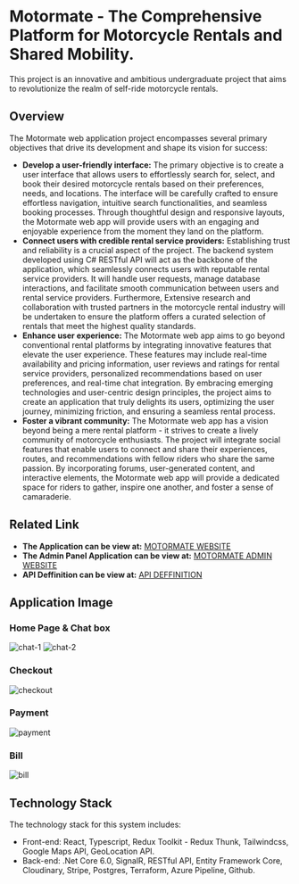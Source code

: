 # Motormate - The Comprehensive Platform for Motorcycle Rentals and Shared Mobility.

This project is an innovative and ambitious undergraduate project that aims to revolutionize the realm of self-ride motorcycle rentals.

## Overview

The Motormate web application project encompasses several primary objectives that drive its
development and shape its vision for success:
- **Develop a user-friendly interface:** The primary objective is to create a user interface that allows users to effortlessly search for, select, and book their desired motorcycle rentals based on their preferences, needs, and locations. The interface will be carefully crafted to ensure effortless navigation, intuitive search functionalities, and seamless booking processes. Through thoughtful design and responsive layouts, the Motormate web app will provide users with an engaging and enjoyable experience from the moment they land on the platform.
- **Connect users with credible rental service providers:** Establishing trust and reliability is a crucial aspect of the project. The backend system developed using C# RESTful API will act as the backbone of the application, which seamlessly connects users with reputable rental service providers. It will handle user requests, manage database interactions, and facilitate smooth communication between users and rental service providers. Furthermore, Extensive research and collaboration with trusted partners in the motorcycle rental industry will be undertaken to ensure the platform offers a curated selection of rentals that meet the highest quality standards.
- **Enhance user experience:** The Motormate web app aims to go beyond conventional rental platforms by integrating innovative features that elevate the user experience. These
features may include real-time availability and pricing information, user reviews and ratings for rental service providers, personalized recommendations based on user preferences, and real-time chat integration. By embracing emerging technologies and user-centric design principles, the project aims to create an application that truly delights its users, optimizing the user journey, minimizing friction, and ensuring a seamless rental process.
- **Foster a vibrant community:** The Motormate web app has a vision beyond being a mere rental platform - it strives to create a lively community of motorcycle enthusiasts. The project will integrate social features that enable users to connect and share their experiences, routes, and recommendations with fellow riders who share the same passion. By incorporating forums, user-generated content, and interactive elements, the Motormate web app will provide a dedicated space for riders to gather, inspire one another, and foster a sense of camaraderie.

## Related Link

- **The Application can be view at:** [MOTORMATE WEBSITE](https://motormate.vercel.app/)
- **The Admin Panel Application can be view at:** [MOTORMATE ADMIN WEBSITE](https://motormate-admin.vercel.app/)
- **API Deffinition can be view at:** [API DEFFINITION](https://motormate.azurewebsites.net/swagger/index.html)

## Application Image

### Home Page & Chat box
![chat-1](https://github.com/thuanbui2611/MotorMate-FE/assets/97430065/e0df17da-4b57-4c48-b8cc-4a94e330cd5b)
![chat-2](https://github.com/thuanbui2611/MotorMate-FE/assets/97430065/e0393269-6eb6-40d9-8282-28911b3b07ea)

### Checkout
![checkout](https://github.com/thuanbui2611/MotorMate-FE/assets/97430065/102243eb-b93c-4942-bbe4-187a70da7bd9)

### Payment
![payment](https://github.com/thuanbui2611/MotorMate-FE/assets/97430065/ac225e2a-415b-42d5-b380-f6c979af0a0b)

### Bill
![bill](https://github.com/thuanbui2611/MotorMate-FE/assets/97430065/cdb6e4a1-80d2-4d96-bf52-74d3426dca8e)


## Technology Stack

The technology stack for this system includes:

- Front-end: React, Typescript, Redux Toolkit - Redux Thunk, Tailwindcss, Google Maps API, GeoLocation API.
- Back-end: .Net Core 6.0, SignalR, RESTful API, Entity Framework Core, Cloudinary, Stripe, Postgres, Terraform, Azure Pipeline, Github.
